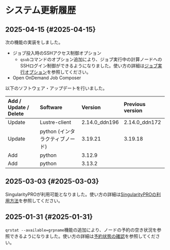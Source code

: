 # システム更新履歴

## 2025-04-15 {#2025-04-15}

次の機能の実装をしました。

* ジョブ投入時のSSHアクセス制御オプション
    * `qsub`コマンドのオプション追加により、ジョブ実行中の計算ノードへのSSHログイン制御ができるようになりました。使い方の詳細は[ジョブ実行オプション](job-execution.md#job-execution-options)を参照してください。
* Open OnDemand Job Composer

以下のソフトウェア・アップデートを行いました。

| Add / Update / Delete | Software | Version | Previous version |
|:--|:--|:--|:--|
| Update | Lustre-client | 2.14.0_ddn196 | 2.14.0_ddn172 |
| Update | python (インタラクティブノード) | 3.19.21 | 3.19.18 |
| Add | python | 3.12.9 | |
| Add | python | 3.13.2 | |

## 2025-03-03 {#2025-03-03}

SingularityPROが利用可能となりました。使い方の詳細は[SingularityPROの利用方法](containers.md#how-to-use-singularitypro)を参照してください。

## 2025-01-31 {#2025-01-31}

`qrstat --available=grpname`機能の追加により、ノードの予約の空き状況を参照できるようになりました。使い方の詳細は[予約状態の確認](job-execution.md#show-the-status-of-reservations)を参照してください。

